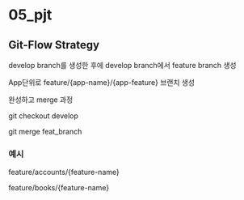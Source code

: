 # 05_pjt

## Git-Flow Strategy
develop branch를 생성한 후에 develop branch에서 feature branch 생성

App단위로 feature/{app-name}/{app-feature} 브랜치 생성

완성하고 merge 과정

git checkout develop

git merge feat_branch

### 예시
feature/accounts/{feature-name}

feature/books/{feature-name}
